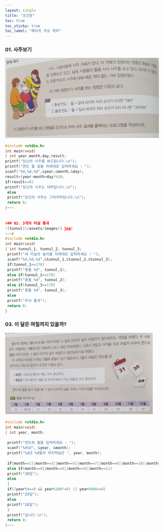 ```yaml
---
layout: single
title: "조건문" 
toc: true
toc_sticky: true
toc_label: "페이지 주요 목차" 
--- 
```


### 01. 사주보기
![saju](/assets/images/1.jpg)
~~~c
#include <stdio.h>
int main(void)
{ int year,month,day,result;
printf("당신의 사주를 봐드립니다.\n");
printf("연도 월 일을 차례대로 입력하세요 : ");
scanf("%d,%d,%d",&year,&month,&day);
result=(year-month+day)%10;
if(result==0)
printf("당신의 사주는 대박입니다.\n");
 else 
 printf("당신의 사주는 그럭저럭입니다.\n"); 
 return 0; 
}~~~ 


### 02. 3개의 터널 통과 
![tunnul](/assets/images/3.jpg) 
~~~c 
#include <stdio.h> 
int main(void) 
{ int tunnul_1, tunnul_2, tunnul_3; 
 printf("세 터널의 높이를 차례대로 입력하세요 : "); 
 scanf("%d,%d,%d",&tunnul_1,&tunnul_2,&tunnul_3); 
 if(tunnul_1<=170) 
 printf("충돌 %d", tunnul_1); 
 else if(tunnul_2<=170) 
 printf("충돌 %d", tunnul_2); 
 else if(tunnul_3<=170) 
 printf("충돌 %d", tunnul_3); 
 else 
 printf("무사 통과"); 
 return 0; 
}
~~~ 

### 03. 이 달은 며칠까지 있을까? 
![callenderl](/assets/images/3-1.jpg) 
~~~c 
#include <stdio.h> 
int main(void) 
{ int year, month; 
  
 printf("연도와 월을 입력하세요 : "); 
 scanf("%d%d", &year, &month); 
 printf("%d년 %d월의 마지막날은 ", year, month); 
  
 if(month==1||month==3||month==5||month==7||month==8||month==10||month==12)  printf("31일"); 
 else if(month==4||month==6||month==9||month==11) 
 printf("30일"); 
 else 
 { 
 if((year%4==0 && year%100!=0) || year%400==0) 
 printf("29일");
 else 
 printf("28일"); 
 } 
 printf("입니다.\n"); 
 return 0; 
}~~~ 
